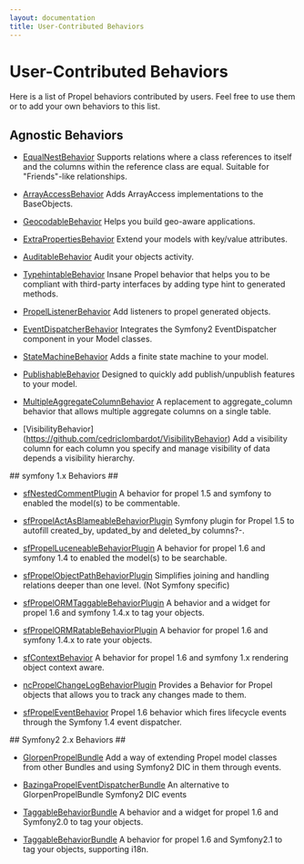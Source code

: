 ```yaml
---
layout: documentation
title: User-Contributed Behaviors
---
```


# User-Contributed Behaviors #

Here is a list of Propel behaviors contributed by users. Feel free to use them or to add your own behaviors to this list.


## Agnostic Behaviors ##

* [EqualNestBehavior](http://github.com/CraftyShadow/EqualNestBehavior) Supports relations where a class references to itself and the columns within the reference class are equal. Suitable for "Friends"-like relationships.

* [ArrayAccessBehavior](http://github.com/nnarhinen/propel-arrayaccess) Adds ArrayAccess implementations to the BaseObjects.

* [GeocodableBehavior](./geocodable-behavior.html) Helps you build geo-aware applications.

* [ExtraPropertiesBehavior](https://github.com/Carpe-Hora/ExtraPropertiesBehavior) Extend your models with key/value attributes.

* [AuditableBehavior](https://github.com/Carpe-Hora/AuditableBehavior) Audit your objects activity.

* [TypehintableBehavior](https://github.com/willdurand/TypehintableBehavior) Insane Propel behavior that helps you to be compliant with third-party interfaces by adding type hint to generated methods.

* [PropelListenerBehavior](https://github.com/gossi/propel-listener-behavior) Add listeners to propel generated objects.

* [EventDispatcherBehavior](https://github.com/willdurand/EventDispatcherBehavior) Integrates the Symfony2 EventDispatcher component in your Model classes.

* [StateMachineBehavior](https://github.com/willdurand/StateMachineBehavior) Adds a finite state machine to your model.

* [PublishableBehavior](https://github.com/willdurand/PublishableBehavior) Designed to quickly add publish/unpublish features to your model.

* [MultipleAggregateColumnBehavior](https://github.com/natecj/PropelMultipleAggregateColumnBehavior) A replacement to aggregate_column behavior that allows multiple aggregate columns on a single table.

* [VisibilityBehavior] (https://github.com/cedriclombardot/VisibilityBehavior) Add a visibility column for each column you specify and manage visibility of data depends a visibility hierarchy.


## symfony 1.x Behaviors ##

* [sfNestedCommentPlugin](https://github.com/nibsirahsieu/sfNestedCommentPlugin) A behavior for propel 1.5 and symfony to enabled the model(s) to be commentable.

* [sfPropelActAsBlameableBehaviorPlugin](https://github.com/ArnaudD/sfPropelActAsBlameableBehaviorPlugin) Symfony plugin for Propel 1.5 to autofill created_by, updated_by and deleted_by columns?-.

* [sfPropelLuceneableBehaviorPlugin](https://github.com/nibsirahsieu/sfPropelLuceneableBehaviorPlugin) A behavior for propel 1.6 and symfony 1.4 to enabled the model(s) to be searchable.

* [sfPropelObjectPathBehaviorPlugin](http://www.symfony-project.org/plugins/sfPropelObjectPathBehaviorPlugin) Simplifies joining and handling relations deeper than one level. (Not Symfony specific)

* [sfPropelORMTaggableBehaviorPlugin](https://bitbucket.org/matteosister/sfpropelormtaggablebehaviorplugin) A behavior and a widget for propel 1.6 and symfony 1.4.x to tag your objects.

* [sfPropelORMRatableBehaviorPlugin](https://bitbucket.org/matteosister/sfpropelormratablebehaviorplugin)  A behavior for propel 1.6 and symfony 1.4.x to rate your objects.

* [sfContextBehavior](https://github.com/Carpe-Hora/sfContextBehavior) A behavior for propel 1.6 and symfony 1.x rendering object context aware.

* [ncPropelChangeLogBehaviorPlugin](https://github.com/CraftyShadow/ncPropelChangeLogBehaviorPlugin) Provides a Behavior for Propel objects that allows you to track any changes made to them. 

* [sfPropelEventBehavior](https://github.com/Tschebel/sfPropelEventBehavior) Propel 1.6 behavior which fires lifecycle events through the Symfony 1.4 event dispatcher.

## Symfony2 2.x Behaviors ##

* [GlorpenPropelBundle](https://bitbucket.org/glorpen/glorpenpropelbundle) Add a way of extending Propel model classes from other Bundles and using Symfony2 DIC in them through events. 

* [BazingaPropelEventDispatcherBundle](https://github.com/willdurand/BazingaPropelEventDispatcherBundle) An alternative to GlorpenPropelBundle Symfony2 DIC events

* [TaggableBehaviorBundle](https://bitbucket.org/glorpen/taggablebehaviorbundle) A behavior and a widget for propel 1.6 and Symfony2.0 to tag your objects.

* [TaggableBehaviorBundle](https://github.com/vbardales/PropelTaggableBehaviorBundle.git) A behavior for propel 1.6 and Symfony2.1 to tag your objects, supporting i18n.
